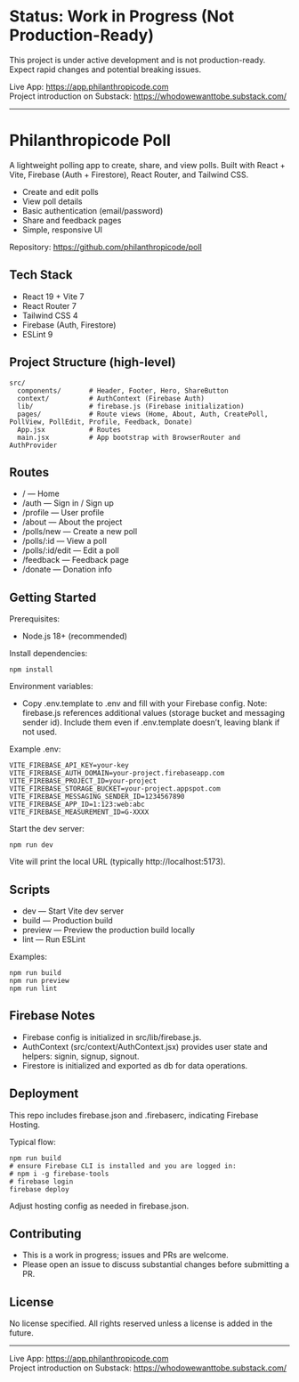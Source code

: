 # Status: Work in Progress (Not Production-Ready)

This project is under active development and is not production-ready. Expect rapid changes and potential breaking issues.

Live App: https://app.philanthropicode.com  
Project introduction on Substack: https://whodowewanttobe.substack.com/

---

# Philanthropicode Poll

A lightweight polling app to create, share, and view polls. Built with React + Vite, Firebase (Auth + Firestore), React Router, and Tailwind CSS.

- Create and edit polls
- View poll details
- Basic authentication (email/password)
- Share and feedback pages
- Simple, responsive UI

Repository: https://github.com/philanthropicode/poll

## Tech Stack

- React 19 + Vite 7
- React Router 7
- Tailwind CSS 4
- Firebase (Auth, Firestore)
- ESLint 9

## Project Structure (high-level)

```
src/
  components/       # Header, Footer, Hero, ShareButton
  context/          # AuthContext (Firebase Auth)
  lib/              # firebase.js (Firebase initialization)
  pages/            # Route views (Home, About, Auth, CreatePoll, PollView, PollEdit, Profile, Feedback, Donate)
  App.jsx           # Routes
  main.jsx          # App bootstrap with BrowserRouter and AuthProvider
```

## Routes

- / — Home
- /auth — Sign in / Sign up
- /profile — User profile
- /about — About the project
- /polls/new — Create a new poll
- /polls/:id — View a poll
- /polls/:id/edit — Edit a poll
- /feedback — Feedback page
- /donate — Donation info

## Getting Started

Prerequisites:
- Node.js 18+ (recommended)

Install dependencies:
```
npm install
```

Environment variables:
- Copy .env.template to .env and fill with your Firebase config. Note: firebase.js references additional values (storage bucket and messaging sender id). Include them even if .env.template doesn’t, leaving blank if not used.

Example .env:
```
VITE_FIREBASE_API_KEY=your-key
VITE_FIREBASE_AUTH_DOMAIN=your-project.firebaseapp.com
VITE_FIREBASE_PROJECT_ID=your-project
VITE_FIREBASE_STORAGE_BUCKET=your-project.appspot.com
VITE_FIREBASE_MESSAGING_SENDER_ID=1234567890
VITE_FIREBASE_APP_ID=1:123:web:abc
VITE_FIREBASE_MEASUREMENT_ID=G-XXXX
```

Start the dev server:
```
npm run dev
```
Vite will print the local URL (typically http://localhost:5173).

## Scripts

- dev — Start Vite dev server
- build — Production build
- preview — Preview the production build locally
- lint — Run ESLint

Examples:
```
npm run build
npm run preview
npm run lint
```

## Firebase Notes

- Firebase config is initialized in src/lib/firebase.js.
- AuthContext (src/context/AuthContext.jsx) provides user state and helpers: signin, signup, signout.
- Firestore is initialized and exported as db for data operations.

## Deployment

This repo includes firebase.json and .firebaserc, indicating Firebase Hosting.

Typical flow:
```
npm run build
# ensure Firebase CLI is installed and you are logged in:
# npm i -g firebase-tools
# firebase login
firebase deploy
```

Adjust hosting config as needed in firebase.json.

## Contributing

- This is a work in progress; issues and PRs are welcome.
- Please open an issue to discuss substantial changes before submitting a PR.

## License

No license specified. All rights reserved unless a license is added in the future.

---
Live App: https://app.philanthropicode.com  
Project introduction on Substack: https://whodowewanttobe.substack.com/

